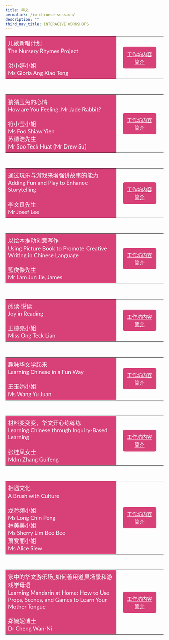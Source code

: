 ```yaml
---
title: 华文
permalink: /iw-chinese-session/
description: ""
third_nav_title: INTERACIVE WORKSHOPS
---
```

<style>
    .btn1{
    font-size: 16px;
    font-family:Lato,sans-serif;
    background-color: #d84178;
    padding: 10px 13px;
    margin: -5px 13px;
    border-radius: 6px;
    width: 60%;
    text-align: center;
    display:block;
    }
     .btn1:hover {
background-color: lightgrey;!important;
}
.content a {
margin-bottom:0rem;
text-decoration:none;
}
@media only screen and (max-width: 600px) {
    .btn1 {
      width:74%
    }
}
</style>

<table style="border-collapse: collapse;
  width: 100%;">
  <tbody><tr>
    <td style="border: none; width: 70%;
  text-align: left;padding: 8px;background-color:#d84178;color:#fff;font-family:Lato,sans-serif;font-size: 18px;">儿歌新唱计划<br>The Nursery Rhymes Project<br><br>洪小婷小姐<br>
Ms Gloria Ang Xiao Teng<br>
</td>
    <td style="border: none;
  text-align: left;padding: 8px;width: 50%;font-family:Lato,sans-serif;">
 <a href="/iw-cl-ms-gloria-ang-xiao-teng/" class="btn1" style="color:#fff;">工作坊内容简介</a>
</td>
    </tr>
</tbody></table>

<br>
<table style="border-collapse: collapse;
  width: 100%;">
  <tbody><tr>
    <td style="border: none; width: 70%;
  text-align: left;padding: 8px;background-color:#d84178;color:#fff;font-family:Lato,sans-serif;font-size: 18px;">猜猜玉兔的心情<br>How are You Feeling, Mr Jade Rabbit? <br><br>符小莹小姐<br>Ms Foo Shiaw Yien
<br>苏德浩先生<br>
Mr Soo Teck Huat (Mr Drew Su)<br>
            </td>
    <td style="border: none;
  text-align: left;padding: 8px;width: 40%;font-family:Lato,sans-serif;">
 <a href="/iw-cl-ms-foo-shiaw-yien-mr-soo-teck-huat/" class="btn1" style="color:#fff;">工作坊内容简介</a>
</td>
    </tr>
</tbody></table>

<br>
<table style="border-collapse: collapse;
  width: 100%;">
  <tbody><tr>
    <td style="border: none; width: 70%;
  text-align: left;padding: 8px;background-color:#d84178;color:#fff;font-family:Lato,sans-serif;font-size: 18px;">通过玩乐与游戏来增强讲故事的能力<br>Adding Fun and Play to Enhance Storytelling<br><br>李文良先生<br>
Mr Josef Lee<br>
            </td>
    <td style="border: none;
  text-align: left;padding: 8px;width: 40%;font-family:Lato,sans-serif;">
 <a href="/iw-cl-mr-josef-lee/" class="btn1" style="color:#fff;">工作坊内容简介</a>
</td>
    </tr>
</tbody></table>
<br>
<table style="border-collapse: collapse;
  width: 100%;">
  <tbody><tr>
    <td style="border: none; width: 70%;
  text-align: left;padding: 8px;background-color:#d84178;color:#fff;font-family:Lato,sans-serif;font-size: 18px;">以绘本推动创意写作<br>Using Picture Book to Promote Creative Writing in Chinese Language<br><br>藍俊傑先生<br>
Mr Lam Jun Jie, James<br>
</td>
    <td style="border: none;
  text-align: left;padding: 8px;width: 50%;font-family:Lato,sans-serif;">
 <a href="/iw-cl-mr-lam-jun-jie-james/" class="btn1" style="color:#fff;">工作坊内容简介</a>
</td>
    </tr>
</tbody></table>

<br>
<table style="border-collapse: collapse;
  width: 100%;">
  <tbody><tr>
    <td style="border: none; width: 70%;
  text-align: left;padding: 8px;background-color:#d84178;color:#fff;font-family:Lato,sans-serif;font-size: 18px;">阅读·悦读<br>Joy in Reading <br><br>王德亮小姐<br>
Miss Ong Teck Lian<br>
            </td>
    <td style="border: none;
  text-align: left;padding: 8px;width: 30%;font-family:Lato,sans-serif;">
 <a href="/iw-cl-miss-ong-teck-lian/" class="btn1" style="color:#fff;">工作坊内容简介</a>
</td>
    </tr>
</tbody></table>

<br>
<table style="border-collapse: collapse;
  width: 100%;">
  <tbody><tr>
    <td style="border: none; width: 70%;
  text-align: left;padding: 8px;background-color:#d84178;color:#fff;font-family:Lato,sans-serif;font-size: 18px;">趣味华文学起来<br>Learning Chinese in a Fun Way<br><br>王玉娟小姐<br>
Ms Wang Yu Juan<br>
  </td>
    <td style="border: none;
  text-align: left;padding: 8px;width: 40%;font-family:Lato,sans-serif;">
 <a href="/iw-cl-ms-wang-yu-juan/" class="btn1" style="color:#fff;">工作坊内容简介</a>
</td>
    </tr>
</tbody></table>

<br>
<table style="border-collapse: collapse;
  width: 100%;">
  <tbody><tr>
    <td style="border: none; width: 70%;
  text-align: left;padding: 8px;background-color:#d84178;color:#fff;font-family:Lato,sans-serif;font-size: 18px;">材料变变变，华文开心练练练<br>Learning Chinese through Inquiry-Based Learning<br><br>张桂凤女士<br>
Mdm Zhang Guifeng<br>
            </td>
    <td style="border: none;
  text-align: left;padding: 8px;width: 40%;font-family:Lato,sans-serif;">
 <a href="/iw-cl-mdm-zhang-guifeng/" class="btn1" style="color:#fff;">工作坊内容简介</a>
</td>
    </tr>
</tbody></table>

<br>
<table style="border-collapse: collapse;
  width: 100%;">
  <tbody><tr>
    <td style="border: none; width: 70%;
  text-align: left;padding: 8px;background-color:#d84178;color:#fff;font-family:Lato,sans-serif;font-size: 18px;"> 相遇文化<br>A Brush with Culture <br><br>龙矜频小姐<br>Ms Long Chin Peng<br>林美美小姐<br>Ms Sherry Lim Bee Bee<br>萧爱丽小姐<br>Ms Alice Siew<br>
 </td>
    <td style="border: none;
  text-align: left;padding: 8px;width: 40%;font-family:Lato,sans-serif;">
 <a href="/iw-cl-long-chin-peng-sherry-lim-bee-bee/" class="btn1" style="color:#fff;">工作坊内容简介</a>
</td>
    </tr>
</tbody></table>

<br>
<table style="border-collapse: collapse;
  width: 100%;">
  <tbody><tr>
    <td style="border: none; width: 70%;
  text-align: left;padding: 8px;background-color:#d84178;color:#fff;font-family:Lato,sans-serif;font-size: 18px;"> 家中的华文游乐场_如何善用道具场景和游戏学母语<br>Learning Mandarin at Home: How to Use Props, Scenes, and Games to Learn Your Mother Tongue <br><br>郑婉妮博士<br>
Dr Cheng Wan-Ni<br></td>
    <td style="border: none;
  text-align: left;padding: 8px;width: 40%;font-family:Lato,sans-serif;">
 <a href="/sc-cl-dr-cheng-wan-ni/" class="btn1" style="color:#fff;">工作坊内容简介</a>
</td>
    </tr>
</tbody></table>